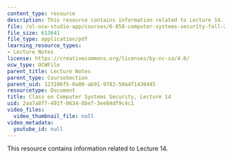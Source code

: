 ```yaml
---
content_type: resource
description: This resource contains information related to Lecture 14.
file: /ol-ocw-studio-app/courses/6-858-computer-systems-security-fall-2014/2aa7a8f7491f06348be73ee84df9c4c1_MIT6_858F14_lec14.pdf
file_size: 613641
file_type: application/pdf
learning_resource_types:
- Lecture Notes
license: https://creativecommons.org/licenses/by-nc-sa/4.0/
ocw_type: OCWFile
parent_title: Lecture Notes
parent_type: CourseSection
parent_uid: 123196f5-0a80-ab91-9783-50a4f1430445
resourcetype: Document
title: Class on Computer Systems Security, Lecture 14
uid: 2aa7a8f7-491f-0634-8be7-3ee84df9c4c1
video_files:
  video_thumbnail_file: null
video_metadata:
  youtube_id: null
---
```

This resource contains information related to Lecture 14.